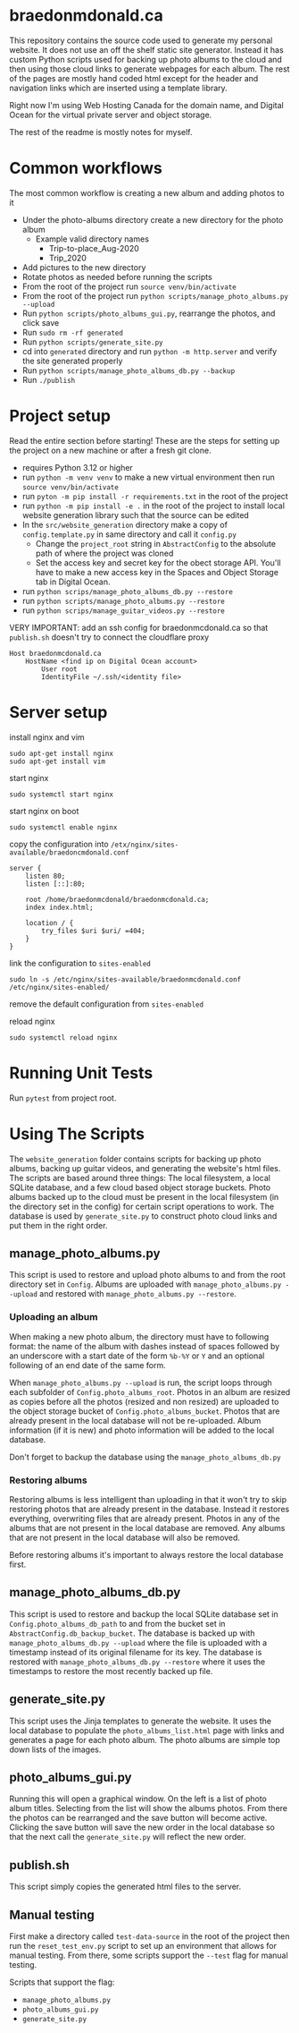 # braedonmdonald.ca

This repository contains the source code used to generate my personal website.
It does not use an off the shelf static site generator. Instead it has custom
Python scripts used for backing up photo albums to the cloud and then using
those cloud links to generate webpages for each album. The rest of the pages
are mostly hand coded html except for the header and navigation links which
are inserted using a template library.

Right now I'm using Web Hosting Canada for the domain name, and Digital Ocean
for the virtual private server and object storage. 

The rest of the readme is mostly notes for myself.

# Common workflows

The most common workflow is creating a new album and adding photos to it

* Under the photo-albums directory create a new directory for the photo album
  * Example valid directory names
    * Trip-to-place_Aug-2020
    * Trip_2020
* Add pictures to the new directory
* Rotate photos as needed before running the scripts
* From the root of the project run `source venv/bin/activate`
* From the root of the project run `python scripts/manage_photo_albums.py --upload`
* Run `python scripts/photo_albums_gui.py`, rearrange the photos, and click save
* Run `sudo rm -rf generated`
* Run `python scripts/generate_site.py`
* cd into `generated` directory and run `python -m http.server` and verify the site generated properly
* Run `python scripts/manage_photo_albums_db.py --backup`
* Run `./publish`

# Project setup

Read the entire section before starting! These are the steps for setting up the project on a new machine or after a fresh git clone.

* requires Python 3.12 or higher
* run `python -m venv venv` to make a new virtual environment then run `source venv/bin/activate`
* run `pyton -m pip install -r requirements.txt` in the root of the project
* run `python -m pip install -e .` in the root of the project to install local website generation library such that the source can be edited
* In the `src/website_generation` directory make a copy of `config.template.py` in
  same directory and call it `config.py`
  * Change the `project_root` string in `AbstractConfig` to the absolute path
    of where the project was cloned
  * Set the access key and secret key for the obect storage API. You'll have to make a new access key in the Spaces and Object Storage tab in Digital Ocean.
* run `python scrips/manage_photo_albums_db.py --restore`
* run `python scripts/manage_photo_albums.py --restore`
* run `python scrips/manage_guitar_videos.py --restore`

VERY IMPORTANT: add an ssh config for braedonmcdonald.ca so that `publish.sh` doesn't try to connect the cloudflare proxy
```
Host braedonmcdonald.ca
    HostName <find ip on Digital Ocean account>
		User root
		IdentityFile ~/.ssh/<identity file>
```

# Server setup

install nginx and vim 
```
sudo apt-get install nginx
sudo apt-get install vim
```

start nginx
```
sudo systemctl start nginx
```

start nginx on boot
```
sudo systemctl enable nginx
```

copy the configuration into `/etx/nginx/sites-available/braedoncmdonald.conf`
```
server {
	listen 80;
	listen [::]:80;

	root /home/braedonmcdonald/braedonmcdonald.ca;
	index index.html;

	location / {
		try_files $uri $uri/ =404;
	}
}
```

link the configuration to `sites-enabled`
```
sudo ln -s /etc/nginx/sites-available/braedonmcdonald.conf /etc/nginx/sites-enabled/
```

remove the default configuration from `sites-enabled`

reload nginx
```
sudo systemctl reload nginx
```

# Running Unit Tests

Run `pytest` from project root.

# Using The Scripts

The `website_generation` folder contains scripts for backing up photo albums,
backing up guitar videos, and generating the website's html files. The scripts 
are based around three things: The local filesystem, a local SQLite database,
and a few cloud based object storage buckets. Photo albums backed up to the 
cloud must be present in the local filesystem (in the directory set in the 
config) for certain script operations to work. The database is used by 
`generate_site.py` to construct photo cloud links and put them in the right 
order.

## manage_photo_albums.py

This script is used to restore and upload photo albums to and from the root 
directory set in `Config`. Albums are uploaded with 
`manage_photo_albums.py --upload` and restored with 
`manage_photo_albums.py --restore`.

### Uploading an album

When making a new photo album, the directory must 
have to following format: the name of the album with dashes instead of spaces
followed by an underscore with a start date of the form `%b-%Y` or `Y` and an
optional following of an end date of the same form. 

When `manage_photo_albums.py --upload` is run, the script loops through each 
subfolder of `Config.photo_albums_root`. Photos in an album are resized as 
copies before all the photos (resized and non resized) are uploaded to the 
object storage bucket of `Config.photo_albums_bucket`. Photos that are already
present in the local database will not be re-uploaded. Album information (if 
it is new) and photo information will be added to the local database.

Don't forget to backup the database using the `manage_photo_albums_db.py`

### Restoring albums

Restoring albums is less intelligent than uploading in that it won't try to 
skip restoring photos that are already present in the database. Instead it 
restores everything, overwriting files that are already present. Photos in any 
of the albums that are not present in the local database are removed. Any 
albums that are not present in the local database will also be removed.

Before restoring albums it's important to always restore the local database 
first.

## manage_photo_albums_db.py 

This script is used to restore and backup the local SQLite database set in 
`Config.photo_albums_db_path` to and from the bucket set in 
`AbstractConfig.db_backup_bucket`. The database is backed up with
`manage_photo_albums_db.py --upload` where the file is uploaded with a 
timestamp instead of its original filename for its key. The database is 
restored with `manage_photo_albums_db.py --restore` where it uses the 
timestamps to restore the most recently backed up file. 

## generate_site.py

This script uses the Jinja templates to generate the website. It uses the local 
database to populate the `photo_albums_list.html` page with links and generates
a page for each photo album. The photo albums are simple top down lists of the 
images.

## photo_albums_gui.py 

Running this will open a graphical window. On the left is a list of photo album
titles. Selecting from the list will show the albums photos. From there the 
photos can be rearranged and the save button will become active. Clicking the
save button will save the new order in the local database so that the next 
call the `generate_site.py` will reflect the new order.

## publish.sh

This script simply copies the generated html files to the server.

## Manual testing

First make a directory called `test-data-source` in the root of the project
then run the `reset_test_env.py` script to set up an environment that allows
for manual testing. From there, some scripts support the `--test` flag for 
manual testing.

Scripts that support the flag:
* `manage_photo_albums.py`
* `photo_albums_gui.py`
* `generate_site.py`
